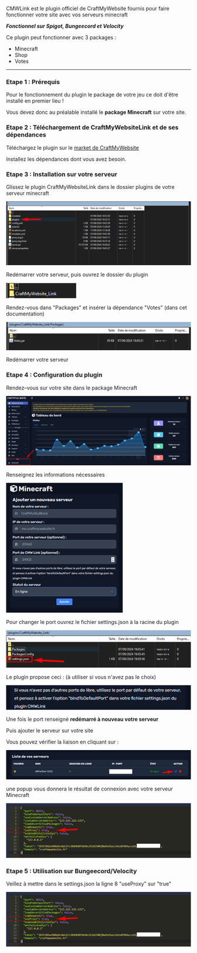 CMWLink est le plugin officiel de CraftMyWebsite fournis pour faire fonctionner votre site avec vos serveurs minecraft

***Fonctionnel sur Spigot, Bungeecord et Velocity***

Ce plugin peut fonctionner avec 3 packages :
- Minecraft
- Shop
- Votes

---

### Etape 1 : Prérequis

Pour le fonctionnement du plugin le package de votre jeu ce doit d'être installé en premier lieu !

Vous devez donc au préalable installé le __package Minecraft__ sur votre site.

### Etape 2 : Téléchargement de CraftMyWebsiteLink et de ses dépendances

Téléchargez le plugin sur le [market de CraftMyWebsite](https://crafmywebsite.fr/market)

Installez les dépendances dont vous avez besoin.

### Etape 3 : Installation sur votre serveur

Glissez le plugin CraftMyWebsiteLink dans le dossier plugins de votre serveur minecraft

![Image plugin install](Assets/Img/CMWLink/Link1.png "FTP install plugin")

Redémarrer votre serveur, puis ouvrez le dossier du plugin

![Image plugin install](Assets/Img/CMWLink/Link2.png "FTP install plugin")

Rendez-vous dans "Packages" et insérer la dépendance "Votes" (dans cet documentation)

![Image plugin install](Assets/Img/CMWLink/Link3.png "FTP install plugin")

Redémarrer votre serveur 

### Etape 4 : Configuration du plugin

Rendez–vous sur votre site dans le package Minecraft

![Image panel Minecraft](Assets/Img/CMWLink/Link4.png "Panel Admin")

Renseignez les informations nécessaires

![Image panel Minecraft](Assets/Img/CMWLink/Link5.png "Panel ADD CMWLink")

Pour changer le port ouvrez le fichier settings.json à la racine du plugin 

![Image FTP ](Assets/Img/CMWLink/Link6.png "Panel settings.json CMWLink")

Le plugin propose ceci : (à utiliser si vous n'avez pas le choix)

![Image Port default ](Assets/Img/CMWLink/Link7.png "Port default CMWLink")

Une fois le port renseigné **redémarré à nouveau votre serveur**

Puis ajouter le serveur sur votre site 

Vous pouvez vérifier la liaison en cliquant sur :

![Image Port default ](Assets/Img/CMWLink/Link8.png "Port default CMWLink")

une popup vous donnera le résultat de connexion avec votre serveur Minecraft

![Image Port default ](Assets/Img/CMWLink/Link9.png "Port default CMWLink")

### Etape 5 : Utilisation sur Bungeecord/Velocity 

Veillez à mettre dans le settings.json la ligne 8 "useProxy" sur "true"

![Image Port default ](Assets/Img/CMWLink/Link10.png "Port default CMWLink")